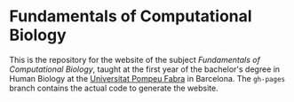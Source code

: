 # Fundamentals of Computational Biology

This is the repository for the website of the subject _Fundamentals of Computational Biology_,
 taught at the first year of the bachelor's degree in Human Biology at the
[Universitat Pompeu Fabra](https://www.upf.edu) in Barcelona. The `gh-pages` branch contains
the actual code to generate the website.
